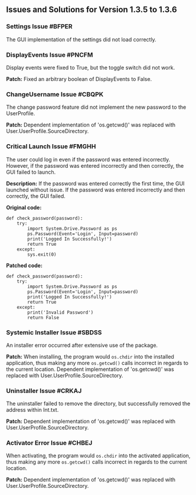 
## Issues and Solutions for Version 1.3.5 to 1.3.6

### Settings Issue #BFPER

The GUI implementation of the settings did not load correctly.

### DisplayEvents Issue #PNCFM

Display events were fixed to True, but the toggle switch did not work.

**Patch:**
Fixed an arbitrary boolean of DisplayEvents to False.

### ChangeUsername Issue #CBQPK

The change password feature did not implement the new password to the UserProfile.

**Patch:**
Dependent implementation of 'os.getcwd()' was replaced with User.UserProfile.SourceDirectory.

### Critical Launch Issue #FMGHH

The user could log in even if the password was entered incorrectly. However, if the password was entered incorrectly and then correctly, the GUI failed to launch.

**Description:**
If the password was entered correctly the first time, the GUI launched without issue. If the password was entered incorrectly and then correctly, the GUI failed.

**Original code:**

    def check_password(password): 
	    try: 
		    import System.Drive.Password as ps
		    ps.Password(Event='Login', Input=password) 	
		    print('Logged In Successfully!')  
		    return True  
		except: 	
			sys.exit(0)

**Patched code:**

    def check_password(password):
	    try: 
		    import System.Drive.Password as ps 	
		    ps.Password(Event='Login', Input=password) 
		    print('Logged In Successfully!') 
		    return True  
		except: 
			print('Invalid Password') 
			return False


### Systemic Installer Issue #SBDSS

An installer error occurred after extensive use of the package.

**Patch:**
When installing, the program would `os.chdir` into the installed application, thus making any more `os.getcwd()` calls incorrect in regards to the current location. Dependent implementation of 'os.getcwd()' was replaced with User.UserProfile.SourceDirectory.

### Uninstaller Issue #CRKAJ

The uninstaller failed to remove the directory, but successfully removed the address within Int.txt.

**Patch:**
Dependent implementation of 'os.getcwd()' was replaced with User.UserProfile.SourceDirectory.

### Activator Error Issue #CHBEJ

When activating, the program would `os.chdir` into the activated application, thus making any more `os.getcwd()` calls incorrect in regards to the current location.

**Patch:**
Dependent implementation of 'os.getcwd()' was replaced with User.UserProfile.SourceDirectory.


